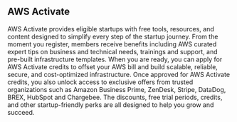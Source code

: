 ## AWS Activate 

AWS Activate provides eligible startups with free tools, resources, and content designed to simplify every step of the startup journey. From the moment you register, members receive benefits including AWS curated expert tips on business and technical needs, trainings and support, and pre-built infrastructure templates. When you are ready, you can apply for AWS Activate credits to offset your AWS bill and build scalable, reliable, secure, and cost-optimized infrastructure. Once approved for AWS Activate credits, you also unlock access to exclusive offers from trusted organizations such as Amazon Business Prime, ZenDesk, Stripe, DataDog, BREX, HubSpot and Chargebee. The discounts, free trial periods, credits, and other startup-friendly perks are all designed to help you grow and succeed.